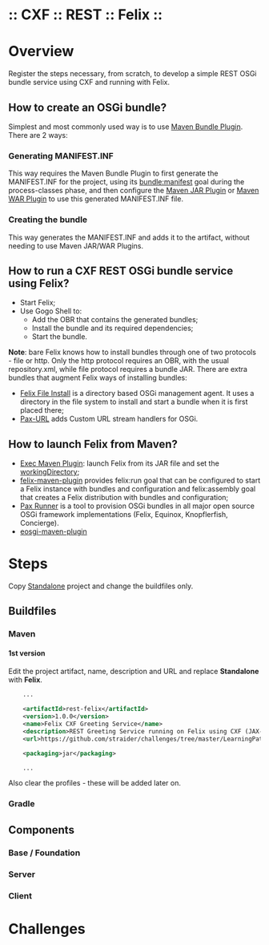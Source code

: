 ﻿:: CXF :: REST :: Felix ::
==========================

# Overview

Register the steps necessary, from scratch, to develop a simple REST OSGi bundle service using CXF and running with Felix.

## How to create an OSGi bundle?

Simplest and most commonly used way is to use [Maven Bundle Plugin](http://felix.apache.org/components/bundle-plugin/). There are 2 ways:

### Generating MANIFEST.INF

This way requires the Maven Bundle Plugin to first generate the MANIFEST.INF for the project, using its [bundle:manifest](http://felix.apache.org/components/bundle-plugin/manifest-mojo.html) goal during the process-classes phase, and then configure the [Maven JAR Plugin](https://maven.apache.org/plugins/maven-jar-plugin/) or [Maven WAR Plugin](http://maven.apache.org/plugins/maven-war-plugin/) to use this generated MANIFEST.INF file.

### Creating the bundle

This way generates the MANIFEST.INF and adds it to the artifact, without needing to use Maven JAR/WAR Plugins.

## How to run a CXF REST OSGi bundle service using Felix?

- Start Felix;
- Use Gogo Shell to:
    - Add the OBR that contains the generated bundles;
    - Install the bundle and its required dependencies;
    - Start the bundle.

**Note**: bare Felix knows how to install bundles through one of two protocols - file or http. Only the http protocol requires an OBR, with the usual repository.xml, while file protocol requires a bundle JAR. There are extra bundles that augment Felix ways of installing bundles:
- [Felix File Install](http://felix.apache.org/documentation/subprojects/apache-felix-file-install.html) is a directory based OSGi management agent. It uses a directory in the file system to install and start a bundle when it is first placed there;
- [Pax-URL](https://github.com/ops4j/org.ops4j.pax.url) adds Custom URL stream handlers for OSGi.

## How to launch Felix from Maven?

- [Exec Maven Plugin](http://www.mojohaus.org/exec-maven-plugin/): launch Felix from its JAR file and set the [workingDirectory](http://www.mojohaus.org/exec-maven-plugin/exec-mojo.html#workingDirectory);
- [felix-maven-plugin](https://github.com/sn3d/felix-maven-plugin) provides felix:run goal that can be configured to start a Felix instance with bundles and configuration and felix:assembly goal that creates a Felix distribution with bundles and configuration;
- [Pax Runner](https://ops4j1.jira.com/wiki/display/paxrunner/Pax+Runner) is a tool to provision OSGi bundles in all major open source OSGi framework implementations (Felix, Equinox, Knopflerfish, Concierge).
- [eosgi-maven-plugin](http://www.everit.org/eosgi-maven-plugin/)

# Steps

Copy [Standalone](../Standalone/README.md) project and change the buildfiles only.

## Buildfiles

### Maven

#### 1st version

Edit the project artifact, name, description and URL and replace **Standalone** with **Felix**.

```xml
    ...
    
    <artifactId>rest-felix</artifactId>
    <version>1.0.0</version>
    <name>Felix CXF Greeting Service</name>
    <description>REST Greeting Service running on Felix using CXF (JAX-RS implementation).</description>
    <url>https://github.com/straider/challenges/tree/master/LearningPath/2017/CXF/REST/Felix</url>

    <packaging>jar</packaging>

    ...
```

Also clear the profiles - these will be added later on.

### Gradle

## Components

### Base / Foundation

### Server

### Client

# Challenges
